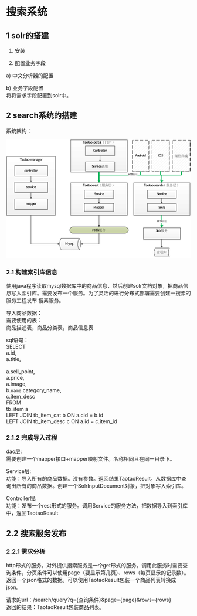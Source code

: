 
# 搜索系统

## 1 solr的搭建

1. 安装<br/>

2. 配置业务字段<br/>
  
a) 中文分析器的配置<br/>

b) 业务字段配置<br/>
将将需求字段配置到solr中。<br/>

## 2 search系统的搭建

系统架构：<br/>

![image](https://github.com/program-bird/Springshop/blob/master/Image/图片35.png)<br/>


### 2.1 构建索引库信息

使用java程序读取mysql数据库中的商品信息，然后创建solr文档对象，把商品信息写入索引库。需要发布一个服务。为了灵活的进行分布式部署需要创建一搜素的服务工程发布 搜素服务。<br/>

导入商品数据：<br/>
需要使用的表：<br/>
商品描述表，商品分类表，商品信息表<br/>

sql语句：<br/>
SELECT<br/>
	a.id,<br/>
	a.title,<br/><br/>
	a.sell_point,<br/>
	a.price,<br/>
	a.image,<br/>
	b.`name` category_name,<br/>
	c.item_desc<br/>
FROM<br/>
	tb_item a<br/>
LEFT JOIN tb_item_cat b ON a.cid = b.id<br/>
LEFT JOIN tb_item_desc c ON a.id = c.item_id<br/>

### 2.1.2 完成导入过程

dao层:<br/>
需要创建一个mapper接口+mapper映射文件。名称相同且在同一目录下。<br/>

Service层:<br/>
功能：导入所有的商品数据。没有参数。返回结果TaotaoResult。从数据库中查询出所有的商品数据。创建一个SolrInputDocument对象，把对象写入索引库。<br/>

Controller层:<br/>
功能：发布一个rest形式的服务。调用Service的服务方法，把数据导入到索引库中，返回TaotaoResult<br/>

## 2.2 搜索服务发布

### 2.2.1 需求分析

http形式的服务。对外提供搜索服务是一个get形式的服务。调用此服务时需要查询条件，分页条件可以使用page（要显示第几页）、rows（每页显示的记录数）。返回一个json格式的数据。可以使用TaotaoResult包装一个商品列表转换成json。<br/>

请求的url：/search/query?q={查询条件}&page={page}&rows={rows}<br/>
返回的结果：TaotaoResult包装商品列表。<br/>
